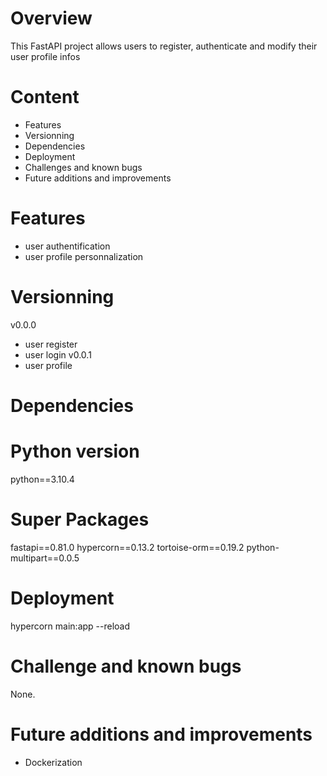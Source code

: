 
Overview
========
This FastAPI project allows users to register, authenticate and modify their user profile infos


Content
=======
- Features
- Versionning
- Dependencies
- Deployment
- Challenges and known bugs
- Future additions and improvements


Features
========
- user authentification
- user profile personnalization


Versionning
===========
v0.0.0
- user register
- user login
v0.0.1
- user profile


Dependencies
============

# Python version
python==3.10.4

# Super Packages
fastapi==0.81.0
hypercorn==0.13.2
tortoise-orm==0.19.2
python-multipart==0.0.5


Deployment
==========
hypercorn main:app --reload


Challenge and known bugs
========================

None.


Future additions and improvements
=================================
- Dockerization

